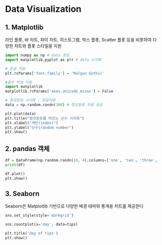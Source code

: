 # Data Visualization

## 1. Matplotlib 
라인 플롯, 바 차트, 파이 차트, 히스토그램, 박스 플롯, Scatter 플롯 등을 비롯하여 다양한 차트와 플롯 스타일을 지원

```python
import numpy as np # data 생성
import matplotlib.pyplot as plt # data 시각화

# 한글 지원
plt.rcParams['font.family'] = 'Malgun Gothic'

#음수 부호 지원
import matplotlib
matplotlib.rcParams['axes.unicode_minus'] = False

# 정규분포 시각화 : 한글지원
data = np.random.randn(100) # 정규분포 자료 생성

plt.plot(data)
plt.title("정규분포를 따르는 난수 시각화")
plt.xlabel("색인(index)")
plt.ylabel("난수(random number")
plt.show()

```

## 2. pandas 객체 

```python 
df = DataFrame(np.random.randn(10, 4),columns=['one', 'two', 'three', 'four'])
print(df)

df.plot()
plt.show()
```

## 3. Seaborn
Seaborn은 Matplotlib 기반으로 다양한 배경 테마와 통계용 차트를 제공한다

```python
sns.set_style(style='darkgrid')

sns.countplot(x='day', data=tips) 

plt.title('day of tips')
plt.show()
```
